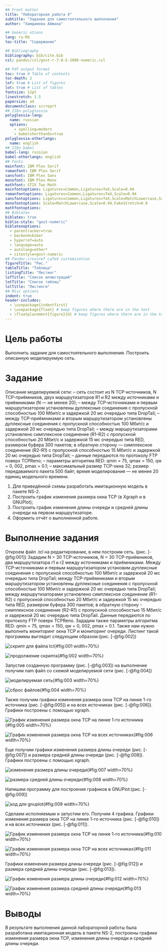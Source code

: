 ```yaml
---
## Front matter
title: "Лабораторная работа 4"
subtitle: "Задание для самостоятельного выполнения"
author: "Хамдамова Айжана"

## Generic otions
lang: ru-RU
toc-title: "Содержание"

## Bibliography
bibliography: bib/cite.bib
csl: pandoc/csl/gost-r-7-0-5-2008-numeric.csl

## Pdf output format
toc: true # Table of contents
toc-depth: 2
lof: true # List of figures
lot: true # List of tables
fontsize: 12pt
linestretch: 1.5
papersize: a4
documentclass: scrreprt
## I18n polyglossia
polyglossia-lang:
  name: russian
  options:
	- spelling=modern
	- babelshorthands=true
polyglossia-otherlangs:
  name: english
## I18n babel
babel-lang: russian
babel-otherlangs: english
## Fonts
mainfont: IBM Plex Serif
romanfont: IBM Plex Serif
sansfont: IBM Plex Sans
monofont: IBM Plex Mono
mathfont: STIX Two Math
mainfontoptions: Ligatures=Common,Ligatures=TeX,Scale=0.94
romanfontoptions: Ligatures=Common,Ligatures=TeX,Scale=0.94
sansfontoptions: Ligatures=Common,Ligatures=TeX,Scale=MatchLowercase,Scale=0.94
monofontoptions: Scale=MatchLowercase,Scale=0.94,FakeStretch=0.9
mathfontoptions:
## Biblatex
biblatex: true
biblio-style: "gost-numeric"
biblatexoptions:
  - parentracker=true
  - backend=biber
  - hyperref=auto
  - language=auto
  - autolang=other*
  - citestyle=gost-numeric
## Pandoc-crossref LaTeX customization
figureTitle: "Рис."
tableTitle: "Таблица"
listingTitle: "Листинг"
lofTitle: "Список иллюстраций"
lotTitle: "Список таблиц"
lolTitle: "Листинги"
## Misc options
indent: true
header-includes:
  - \usepackage{indentfirst}
  - \usepackage{float} # keep figures where there are in the text
  - \floatplacement{figure}{H} # keep figures where there are in the text
---
```


# Цель работы

Выполнить задание для самостоятельного выполнения.
Построить описанную моделируемую сеть. 

# Задание
Описание моделируемой сети:
– сеть состоит из N TCP-источников, N TCP-приёмников, двух маршрутизаторов
R1 и R2 между источниками и приёмниками (N — не менее 20);
– между TCP-источниками и первым маршрутизатором установлены дуплексные
соединения с пропускной способностью 100 Мбит/с и задержкой 20 мс очередью
типа DropTail;
– между TCP-приёмниками и вторым маршрутизатором установлены дуплексные
соединения с пропускной способностью 100 Мбит/с и задержкой 20 мс очередью
типа DropTail;
– между маршрутизаторами установлено симплексное соединение (R1–R2) с пропускной способностью 20 Мбит/с и задержкой 15 мс очередью типа RED,
размером буфера 300 пакетов; в обратную сторону — симплексное соединение (R2–R1) с пропускной способностью 15 Мбит/с и задержкой 20 мс очередью
типа DropTail;
– данные передаются по протоколу FTP поверх TCPReno;
– параметры алгоритма RED: qmin = 75, qmax = 150, qw = 0, 002, pmax = 0.1;
– максимальный размер TCP-окна 32; размер передаваемого пакета 500 байт; время
моделирования — не менее 20 единиц модельного времени.

1. Для приведённой схемы разработать имитационную модель в пакете NS-2.
2. Построить график изменения размера окна TCP (в Xgraph и в GNUPlot);
3. Построить график изменения длины очереди и средней длины очереди на первом
маршрутизаторе.
4. Оформить отчёт о выполненной работе.


# Выполнение задания

Откроем файл .tcl на редактирование, в нем построим сеть. (рис. [-@fig:001]) Зададим N = 30 TCP-источников, N = 30 TCP-приёмников, два маршрутизатора r1 и r2 между источниками и приёмниками. Между TCP-источниками и первым маршрутизатором установим дуплексные соединения с пропускной способностью 100 Мбит/с и задержкой 20 мс очередью типа DropTail; между TCP-приёмниками и вторым маршрутизатором установлены дуплексные соединения с пропускной способностью 100 Мбит/с и задержкой 20 мс очередью типа DropTail; между маршрутизаторами установлено симплексное соединение (R1–R2) с пропускной способностью 20 Мбит/с и задержкой 15 мс очередью типа RED, размером буфера 300 пакетов; в обратную сторону - симплексное соединение (R2–R1) с пропускной способностью 15 Мбит/с и задержкой 20 мс очередью типа DropTail. Данные передаются по протоколу FTP поверх TCPReno. Зададим также параметры алгоритма RED: qmin = 75, qmax = 150, qw = 0, 002, pmax = 0.1. Также нам нужно выполнить мониторинг окна TCP и мониторинг очереди. Листинг такой программы выглядит следующим образом:(рис. [-@fig:002])

![скрипт для файла tcl](image/7.png){#fig:001 width=70%}

![продолжение скрипта](image/8.png){#fig:002 width=70%}


Запустив созданную программу (рис. [-@fig:003]) на выполнение получим nam файл со схемой моделируемой сети (рис. [-@fig:004])

![моделируемая сеть](image/1.png){#fig:003 width=70%}

![сброс файлов](image/2.png){#fig:004 width=70%}

Также получим графики изменения размера окна TCP на линке 1-го источника (рис. [-@fig:005]) и на всех источниках (рис. [-@fig:006]). Графики построены с помощью xgraph.

![График изменения размера окна TCP на линке 1-го источника](image/9.png){#fig:005 width=70%}

![График изменения размера окна TCP на всех источниках](image/3.png){#fig:006 width=70%}

Еще получим графики изменения размера длины очереди (рис. [-@fig:007]) и размера средней длины очереди (рис. [-@fig:008]). Графики построены с помощью xgraph.

![изменения размера длины очереди](image/10.png){#fig:007 width=70%}

![размера средней длины очереди](image/11.png){#fig:008 width=70%}

Напишем программу для построения графиков в GNUPlot:(рис. [-@fig:009])

![код для gnuplot](image/6.png){#fig:009 width=70%}

Сделаем исполняемым и запустим его. Получим 4 графика.
Графики изменения размера окна TCP на линке 1-го источника (рис. [-@fig:010]) и на всех источниках (рис. [-@fig:011]).

![График изменения размера окна TCP на линке 1-го источника](image/4.png){#fig:010 width=70%}

![График изменения размера окна TCP на всех источниках](image/11.png){#fig:011 width=70%}

Графики изменения размера длины очереди (рис. [-@fig:012]) и размера средней длины очереди (рис. [-@fig:013]).

![График изменения размера длины очереди](image/13.png){#fig:012 width=70%}

![График изменения размера средней длины очереди](image/5.png){#fig:013 width=70%}


# Выводы
В результате выполнения данной лабораторной работы была разработана имитационная модель в пакете NS-2, построены графики изменения размера окна TCP, изменения длины очереди и средней длины очереди.
